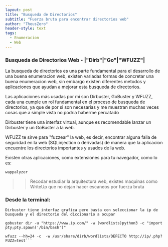 ```yaml
---
layout: post
title: "Busqueda de Directorios"
subtitle: "Fuerza bruta para encontrar directorios web"
author: "TheusZero"
header-style: text
tags:
  - Enumeracion
  - Web
---
```


### Busqueda de Directorios Web - |"Dirb"|"Go"|"WFUZZ"|

La busqueda de directorios es una parte fundamental para el desarrollo de una buena enumeracion web, existen variadas formas de concretar una buena enumeracion web, sin embargo existen diferentes metodos y aplicaciones que ayudan a mejorar esta busqueda de directorios.

Las aplicaciones más usadas por mi son Dirbuster, GoBuster y WFUZZ, cada una cumple un rol fundamental en el proceso de busqueda de directorios, ya que de por si son necesarias y me muestran muchas veces cosas que a simple vista no podria haberme percatado

Dirbuster tiene una interfaz virtual, aunque es recomendable lanzar un Dirbuster y un GoBuster a la web.

WFUZZ te sirve para "fuzzear" la web, es decir, encontrar alguna falla de seguridad en la web (SQLinjection o derivadas) de manera que la aplicacion encuentre los directorios importantes y usados de la web.

Existen otras aplicaciones, como extensiones para tu navegador, como lo es:
```vim
wappalyzer
```

>> Recodar estudiar la arquitectura web, existes maquinas como WriteUp que no dejan hacer escaneos por fuerza bruta

### Desde la terminal:

```vim
Dirbuster tiene interfaz grafica pero basta con seleccionar la ip de busqueda y el directorio del diccionario a ocupar

gobuster dir -u "https://www.ip.com/" -w (wordlists)python3 -c "import pty;pty.spawn('/bin/bash')"

wfuzz --hh=24 -c  -w /usr/share/dirb/wordlists/DEFECTO http://ip/.php?FUZZ=test```

